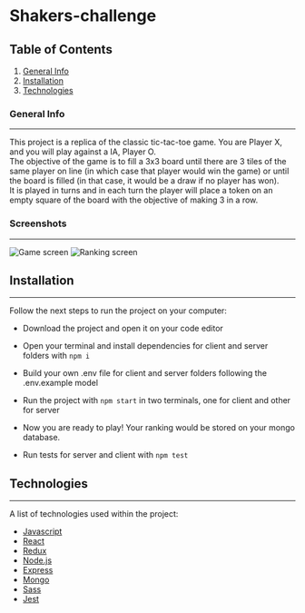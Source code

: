 # Shakers-challenge

## Table of Contents
1. [General Info](#general-info)
2. [Installation](#installation)
3. [Technologies](#technologies)

### General Info
***
This project is a replica of the classic tic-tac-toe game. You are Player X, and you will play against a IA, Player O.  
The objective of the game is to fill a 3x3 board until there are 3 tiles of the same player on line (in which case that player would win the game) or until the board is filled (in that case, it would be a draw if no player has won).  
It is played in turns and in each turn the player will place a token on an empty square of the
board with the objective of making 3 in a row.

### Screenshots
***
![Game screen](https://i.ibb.co/vBBqm1H/Captura-de-pantalla-2021-10-23-a-las-17-12-46.png)
![Ranking screen](https://i.ibb.co/X7QQFpC/Captura-de-pantalla-2021-10-23-a-las-17-12-58.png)

## Installation
***
Follow the next steps to run the project on your computer:
- Download the project and open it on your code editor
- Open your terminal and install dependencies for client and server folders with `npm i`
- Build your own .env file for client and server folders following the .env.example model
- Run the project with `npm start` in two terminals, one for client and other for server
- Now you are ready to play! Your ranking would be stored on your mongo database.

- Run tests for server and client with `npm test`


## Technologies
***
A list of technologies used within the project:
* [Javascript](https://developer.mozilla.org/en-US/docs/Web/JavaScript)
* [React](https://reactjs.org/)
* [Redux](https://redux.js.org)
* [Node.js](https://nodejs.org)
* [Express](https://expressjs.com)
* [Mongo](https://www.mongodb.com/)
* [Sass](https://sass-lang.com)
* [Jest](https://jestjs.io)

